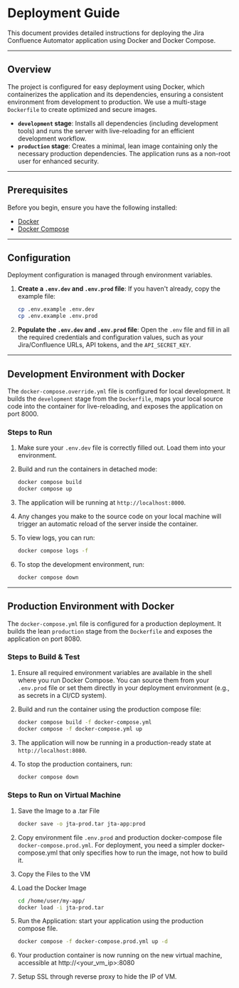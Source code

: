 # Deployment Guide

This document provides detailed instructions for deploying the Jira Confluence Automator application using Docker and Docker Compose.

---

## Overview

The project is configured for easy deployment using Docker, which containerizes the application and its dependencies, ensuring a consistent environment from development to production. We use a multi-stage `Dockerfile` to create optimized and secure images.

- **`development` stage**: Installs all dependencies (including development tools) and runs the server with live-reloading for an efficient development workflow.
- **`production` stage**: Creates a minimal, lean image containing only the necessary production dependencies. The application runs as a non-root user for enhanced security.

---

## Prerequisites

Before you begin, ensure you have the following installed:

- [Docker](https://www.docker.com/get-started)
- [Docker Compose](https://docs.docker.com/compose/install/)

---

## Configuration

Deployment configuration is managed through environment variables.

1. **Create a `.env.dev` and `.env.prod` file**: If you haven't already, copy the example file:

    ```bash
    cp .env.example .env.dev
    cp .env.example .env.prod
    ```

2. **Populate the `.env.dev` and `.env.prod` file**: Open the `.env` file and fill in all the required credentials and configuration values, such as your Jira/Confluence URLs, API tokens, and the `API_SECRET_KEY`.

---

## Development Environment with Docker

The `docker-compose.override.yml` file is configured for local development. It builds the `development` stage from the `Dockerfile`, maps your local source code into the container for live-reloading, and exposes the application on port 8000.

### Steps to Run

1. Make sure your `.env.dev` file is correctly filled out. Load them into your environment.
2. Build and run the containers in detached mode:

    ```bash
    docker compose build
    docker compose up
    ```

3. The application will be running at `http://localhost:8000`.
4. Any changes you make to the source code on your local machine will trigger an automatic reload of the server inside the container.
5. To view logs, you can run:

    ```bash
    docker compose logs -f
    ```

6. To stop the development environment, run:

    ```bash
    docker compose down
    ```

---

## Production Environment with Docker

The `docker-compose.yml` file is configured for a production deployment. It builds the lean `production` stage from the `Dockerfile` and exposes the application on port 8080.

### Steps to Build & Test

1. Ensure all required environment variables are available in the shell where you run Docker Compose. You can source them from your `.env.prod` file or set them directly in your deployment environment (e.g., as secrets in a CI/CD system).
2. Build and run the container using the production compose file:

    ```bash
    docker compose build -f docker-compose.yml
    docker compose -f docker-compose.yml up
    ```

3. The application will now be running in a production-ready state at `http://localhost:8080`.
4. To stop the production containers, run:

    ```bash
    docker compose down
    ```

### Steps to Run on Virtual Machine

1. Save the Image to a .tar File

    ```bash
    docker save -o jta-prod.tar jta-app:prod
    ```

2. Copy environment file `.env.prod` and production docker-compose file `docker-compose.prod.yml`. For deployment, you need a simpler docker-compose.yml that only specifies how to run the image, not how to build it.

3. Copy the Files to the VM
4. Load the Docker Image

    ```bash
    cd /home/user/my-app/
    docker load -i jta-prod.tar
    ```

5. Run the Application: start your application using the production compose file.

    ```bash
    docker compose -f docker-compose.prod.yml up -d
    ```

6. Your production container is now running on the new virtual machine, accessible at http://<your_vm_ip>:8080
7. Setup SSL through reverse proxy to hide the IP of VM.
